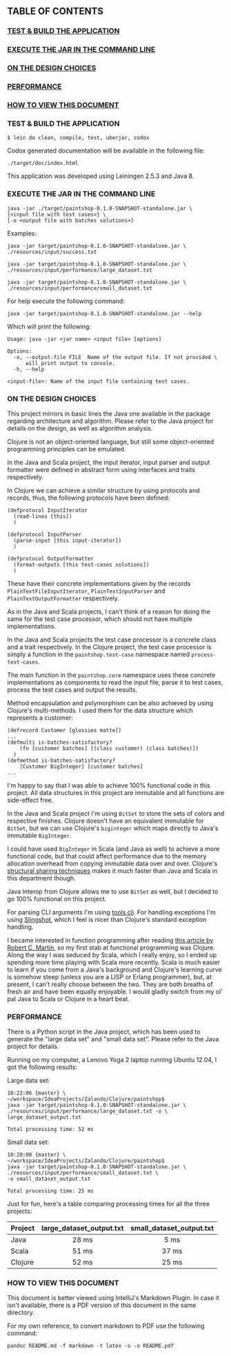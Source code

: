 ## TABLE OF CONTENTS
### [TEST & BUILD THE APPLICATION](#test-and-build-the-application)
### [EXECUTE THE JAR IN THE COMMAND LINE](#execute-the-jar-in-the-command-line)
### [ON THE DESIGN CHOICES](#on-the-design-choices)
### [PERFORMANCE](#performance)
### [HOW TO VIEW THIS DOCUMENT](#how-to-view-this-document)

### <a name="test-and-build-the-application"></a> TEST & BUILD THE APPLICATION

    $ lein do clean, compile, test, uberjar, codox

Codox generated documentation will be available in the following file:

    ./target/doc/index.html

This application was developed using Leiningen 2.5.3 and Java 8.

### <a name="execute-the-jar-in-the-command-line"></a> EXECUTE THE JAR IN THE COMMAND LINE

    java -jar ./target/paintshop-0.1.0-SNAPSHOT-standalone.jar \
    {<input file with test cases>} \
    [-o <output file with batches solutions>]



Examples:

    java -jar target/paintshop-0.1.0-SNAPSHOT-standalone.jar \
    ./resources/input/success.txt
    
    java -jar target/paintshop-0.1.0-SNAPSHOT-standalone.jar \
    ./resources/input/performance/large_dataset.txt
    
    java -jar target/paintshop-0.1.0-SNAPSHOT-standalone.jar \
    ./resources/input/performance/small_dataset.txt


For help execute the following command:

    java -jar target/paintshop-0.1.0-SNAPSHOT-standalone.jar --help

Which will print the following:

    Usage: java -jar <jar name> <input file> [options]
    
    Options:
      -o, --output-file FILE  Name of the output file. If not provided \
          will print output to console.
      -h, --help
    
    <input-file>: Name of the input file containing test cases.

### <a name="on-the-design-choices"></a> ON THE DESIGN CHOICES

This project mirrors in basic lines the Java one available in the package regarding architecture and algorithm. Please refer to the Java project for details on the design, as well as algorithm analysis.

Clojure is not an object-oriented language, but still some object-oriented programming principles can be emulated.

In the Java and Scala project, the input iterator, input parser and output formatter were defined in abstract form using interfaces and traits respectively.

In Clojure we can achieve a similar structure by using protocols and records, thus, the following protocols have been defined:

    (defprotocol InputIterator
      (read-lines [this])
      )
  
    (defprotocol InputParser
      (parse-input [this input-iterator])
      )
    
    (defprotocol OutputFormatter
      (format-outputs [this test-cases solutions])
      )

These have their concrete implementations given by the records ```PlainTextFileInputIterator```, ```PlainTextInputParser``` and ```PlainTextOutputFormatter``` respectively.

As in the Java and Scala projects, I can't think of a reason for doing the same for the test case processor, which should not have multiple implementations.

In the Java and Scala projects the test case processor is a concrete class and a trait respectively. In the Clojure project, the test case processor is simply a function in the ```paintshop.test-case``` namespace named ```process-test-cases```.

The main function in the ```paintshop.core``` namespace uses these concrete implementations as components to read the input file, parse it to test cases, process the test cases and output the results.

Method encapsulation and polymorphism can be also achieved by using Clojure's multi-methods. I used them for the data structure which represents a customer:


    (defrecord Customer [glossies matte])
    ...
    (defmulti is-batches-satisfactory? 
        (fn [customer batches] [(class customer) (class batches)])
      )
    (defmethod is-batches-satisfactory?
        [Customer BigInteger] [customer batches]
    ...


I'm happy to say that I was able to achieve 100% functional code in this project. All data structures in this project are immutable and all functions are side-effect free.

In the Java and Scala project I'm using ```BitSet``` to store the sets of colors and respective finishes. Clojure doesn't have an equivalent immutable for ```BitSet```, but we can use Clojure's ```biginteger``` which maps directly to Java's immutable ```BigInteger```.

I could have used ```BigInteger``` in Scala (and Java as well) to achieve a more functional code, but that could affect performance due to the memory allocation overhead from copying immutable data over and over. Clojure's [structural sharing techniques](http://blog.higher-order.net/2009/02/01/understanding-clojures-persistentvector-implementation) makes it much faster than Java and Scala in this department though.

Java Interop from Clojure allows me to use ```BitSet``` as well, but I decided to go 100% functional on this project.

For parsing CLI arguments I'm using [tools.cli](https://github.com/clojure/tools.cli). For handling exceptions I'm using [Slingshot](https://github.com/scgilardi/slingshot), which I feel is nicer than Clojure's standard exception handling.

I became interested in function programming after reading [this article by Robert C. Martin](http://thecleancoder.blogspot.ie/2010/08/why-clojure.html), so my first stab at functional programming was Clojure. Along the way I was seduced by Scala, which I really enjoy, so I ended up spending more time playing with Scala more recently. Scala is much easier to learn if you come from a Java's background and Clojure's learning curve is somehow steep (unless you are a LISP or Erlang programmer), but, at present, I can't really choose between the two. They are both breaths of fresh air and have been equally enjoyable. I would gladly switch from my ol' pal Java to Scala or Clojure in a heart beat.

### <a name="performance"></a> PERFORMANCE

There is a Python script in the Java project, which has been used to generate the "large data set" and "small data set". Please refer to the Java project for details.

Running on my computer, a Lenovo Yoga 2 laptop running Ubuntu 12.04, I got the following results:

Large data set:

    10:22:06 {master} \
    ~/workspace/IdeaProjects/Zalando/Clojure/paintshop$
    java -jar target/paintshop-0.1.0-SNAPSHOT-standalone.jar \
    ./resources/input/performance/large_dataset.txt -o \
    large_dataset_output.txt
    
    Total processing time: 52 ms


Small data set:

    10:20:00 {master} \
    ~/workspace/IdeaProjects/Zalando/Clojure/paintshop$ 
    java -jar target/paintshop-0.1.0-SNAPSHOT-standalone.jar \
    ./resources/input/performance/small_dataset.txt \
    -o small_dataset_output.txt
    
    Total processing time: 25 ms

Just for fun, here's a table comparing processing times for all the three projects:

| Project | large_dataset_output.txt | small_dataset_output.txt  |
| ------- |:------------------------:|:-------------------------:|
| Java    |         28 ms            |         5 ms              |
| Scala   |         51 ms            |        37 ms              |
| Clojure |         52 ms            |        25 ms              |


### <a name="how-to-view-this-document"></a> HOW TO VIEW THIS DOCUMENT

This document is better viewed using IntelliJ's Markdown Plugin. In case it isn't available, there is a PDF version of this document in the same directory.

For my own reference, to convert markdown to PDF use the following command:

    pandoc README.md -f markdown -t latex -s -o README.pdf